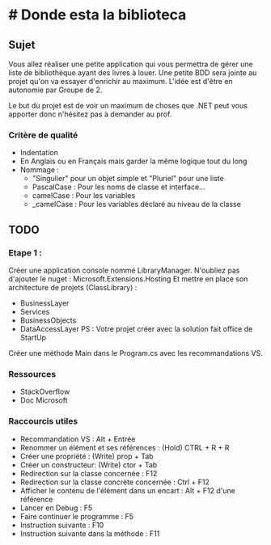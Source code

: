 # # Donde esta la biblioteca

## Sujet 

Vous allez réaliser une petite application qui vous permettra de gérer une liste de bibliothèque ayant des livres à louer.
Une petite BDD sera jointe au projet qu'on va essayer d'enrichir au maximum.
L'idée est d'être en autonomie par Groupe de 2.

Le but du projet est de voir un maximum de choses que .NET peut vous apporter donc n'hésitez pas à demander au prof.

### Critère de qualité

- Indentation
- En Anglais ou en Français mais garder la même logique tout du long
- Nommage :
  - "Singulier" pour un objet simple et "Pluriel" pour une liste 
  - PascalCase : Pour les noms de classe et interface...
  - camelCase : Pour les variables
  - _camelCase : Pour les variables déclaré au niveau de la classe

## TODO

### Etape 1 :

Créer une application console nommé LibraryManager. N'oubliez pas d'ajouter le nuget : Microsoft.Extensions.Hosting
Et mettre en place son architecture de projets (ClassLibrary) :
- BusinessLayer
- Services
- BusinessObjects
- DataAccessLayer
PS : Votre projet créer avec la solution fait office de StartUp

Créer une méthode Main dans le Program.cs avec les recommandations VS.


### Ressources

- StackOverflow
- Doc Microsoft

### Raccourcis utiles 

- Recommandation VS : Alt + Entrée
- Renommer un élément et ses références : (Hold) CTRL + R + R
- Créer une propriété : (Write) prop + Tab 
- Créer un constructeur: (Write) ctor + Tab
- Redirection sur la classe concernée : F12
- Redirection sur la classe concrète concernée : Ctrl + F12
- Afficher le contenu de l'élément dans un encart : Alt + F12 d'une référence 
- Lancer en Debug : F5
- Faire continuer le programme : F5
- Instruction suivante : F10
- Instruction suivante dans la méthode : F11
